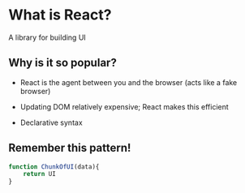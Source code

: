 # What is React?

A library for building UI

## Why is it so popular?

* React is the agent between you and the browser \(acts like a fake browser\)

* Updating DOM relatively expensive; React makes this efficient

* Declarative syntax

## Remember this pattern!

```js
function ChunkOfUI(data){
    return UI
}
```



